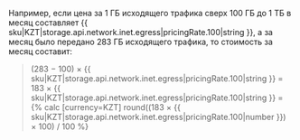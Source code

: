 Например, если цена за 1&nbsp;ГБ исходящего трафика сверх 100&nbsp;ГБ до 1&nbsp;ТБ в месяц составляет {{ sku|KZT|storage.api.network.inet.egress|pricingRate.100|string }}, а за месяц было передано 283&nbsp;ГБ исходящего трафика, то стоимость за месяц составит:

> (283 − 100) × {{ sku|KZT|storage.api.network.inet.egress|pricingRate.100|string }} = 183 × {{ sku|KZT|storage.api.network.inet.egress|pricingRate.100|string }} = {% calc [currency=KZT] round((183 × {{ sku|KZT|storage.api.network.inet.egress|pricingRate.100|number }}) × 100) / 100 %}